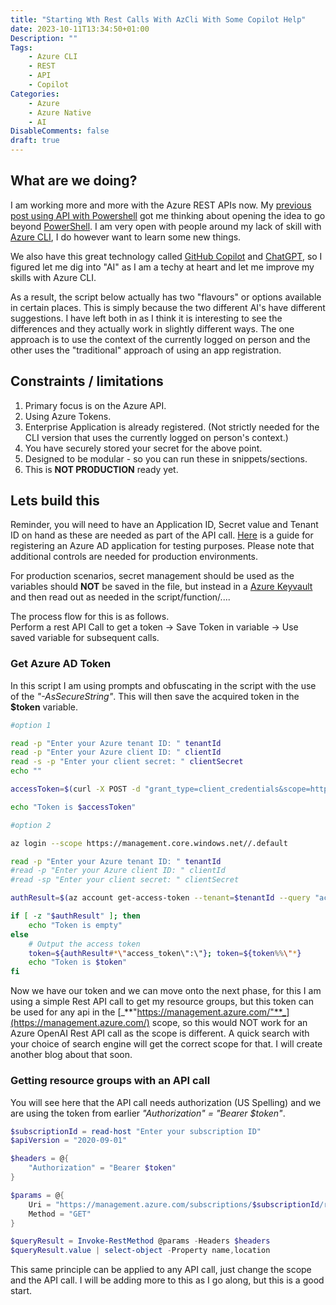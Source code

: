 ```yaml
---
title: "Starting Wth Rest Calls With AzCli With Some Copilot Help"
date: 2023-10-11T13:34:50+01:00
Description: ""
Tags:
    - Azure CLI
    - REST
    - API
    - Copilot
Categories:
    - Azure 
    - Azure Native
    - AI
DisableComments: false
draft: true
---
```


## What are we doing?

I am working more and more with the Azure REST APIs now. My [previous post using API with Powershell](https://cloud.fskelly.com/post/2023/starting-wth-rest-calls-with-powershell/) got me thinking about opening the idea to go beyond [PowerShell](https://learn.microsoft.com/en-us/powershell/scripting/overview). I am very open with people around my lack of skill with [Azure CLI](https://learn.microsoft.com/en-us/cli/azure/), I do however want to learn some new things. 

We also have this great technology called [GitHub Copilot](https://github.com/features/copilot) and [ChatGPT](https://openai.com/blog/chatgpt), so I figured let me dig into "AI" as I am a techy at heart and let me improve my skills with Azure CLI.

As a result, the script below actually has two "flavours" or options available in certain places. This is simply because the two different AI's have different suggestions. I have left both in as I think it is interesting to see the differences and they actually work in slightly different ways. The one approach is to use the context of the currently logged on person and the other uses the "traditional" approach of using an app registration.


## Constraints / limitations

1. Primary focus is on the Azure API.
1. Using Azure Tokens.
1. Enterprise Application is already registered. (Not strictly needed for the CLI version that uses the currently logged on person's context.)
1. You have securely stored your secret for the above point.
1. Designed to be modular - so you can run these in snippets/sections.
1. This is **NOT PRODUCTION** ready yet.

## Lets build this

Reminder, you will need to have an Application ID, Secret value and Tenant ID on hand as these are needed as part of the API call. [Here](https://docs.microsoft.com/en-us/azure/active-directory/develop/quickstart-register-app) is a guide for registering an Azure AD application for testing purposes. Please note that additional controls are needed for production environments.

For production scenarios, secret management should be used as the variables should **NOT** be saved in the file, but instead in a [Azure Keyvault](https://azure.microsoft.com/en-us/products/key-vault) and then read out as needed in the script/function/....

The process flow for this is as follows.  
Perform a rest API Call to get a token -> Save Token in variable -> Use saved variable for subsequent calls.  

### Get Azure AD Token  

In this script I am using prompts and obfuscating in the script with the use of the _"-AsSecureString"_. This will then save the acquired token in the **$token** variable.

```bash
#option 1

read -p "Enter your Azure tenant ID: " tenantId
read -p "Enter your Azure client ID: " clientId
read -s -p "Enter your client secret: " clientSecret
echo ""

accessToken=$(curl -X POST -d "grant_type=client_credentials&scope=https://management.azure.com/.default&client_id=$clientId&client_secret=$clientSecret" "https://login.microsoftonline.com/$tenantId/oauth2/v2.0/token" | jq -r '.access_token')

echo "Token is $accessToken"
```

```bash
#option 2

az login --scope https://management.core.windows.net//.default

read -p "Enter your Azure tenant ID: " tenantId
#read -p "Enter your Azure client ID: " clientId
#read -sp "Enter your client secret: " clientSecret

authResult=$(az account get-access-token --tenant=$tenantId --query "accessToken" --output tsv)

if [ -z "$authResult" ]; then
    echo "Token is empty"
else
    # Output the access token
    token=${authResult#*\"access_token\":\"}; token=${token%%\"*}
    echo "Token is $token"
fi
```

Now we have our token and we can move onto the next phase, for this I am using a simple Rest API call to get my resource groups, but this token can be used for any api in the [_**"https://management.azure.com/"**_](https://management.azure.com/) scope, so this would NOT work for an Azure OpenAI Rest API call as the scope is different. A quick search with your choice of search engine will get the correct scope for that. I will create another blog about that soon.

### Getting resource groups with an API call

You will see here that the API call needs authorization (US Spelling) and we are using the token from earlier _"Authorization" = "Bearer $token"_.

```powershell
$subscriptionId = read-host "Enter your subscription ID"
$apiVersion = "2020-09-01"

$headers = @{
    "Authorization" = "Bearer $token"
}

$params = @{
    Uri = "https://management.azure.com/subscriptions/$subscriptionId/resourcegroups?api-version=$apiVersion"
    Method = "GET"
}

$queryResult = Invoke-RestMethod @params -Headers $headers 
$queryResult.value | select-object -Property name,location
```

This same principle can be applied to any API call, just change the scope and the API call. I will be adding more to this as I go along, but this is a good start.
